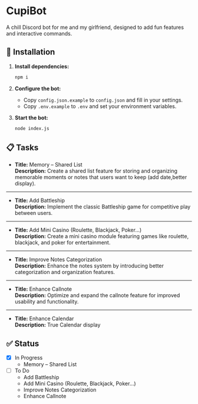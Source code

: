 # CupiBot
A chill Discord bot for me and my girlfriend, designed to add fun features and interactive commands.

## 🚀 Installation

1. **Install dependencies:**
    ```bash
    npm i
    ```

2. **Configure the bot:**
    - Copy `config.json.example` to `config.json` and fill in your settings.
    - Copy `.env.example` to `.env` and set your environment variables.

3. **Start the bot:**
    ```bash
    node index.js
    ```

## 📋 Tasks
- **Title:** Memory – Shared List  
    **Description:** Create a shared list feature for storing and organizing memorable moments or notes that users want to keep (add date,better display).

---

- **Title:** Add Battleship  
    **Description:** Implement the classic Battleship game for competitive play between users.

---

- **Title:** Add Mini Casino (Roulette, Blackjack, Poker…)  
    **Description:** Create a mini casino module featuring games like roulette, blackjack, and poker for entertainment.

---

- **Title:** Improve Notes Categorization  
    **Description:** Enhance the notes system by introducing better categorization and organization features.

---

- **Title:** Enhance Callnote  
    **Description:** Optimize and expand the callnote feature for improved usability and functionality.

---

- **Title:** Enhance Calendar  
    **Description:** True Calendar display

## ✅ Status
- [x] In Progress
    - Memory – Shared List  
- [ ] To Do
    - Add Battleship
    - Add Mini Casino (Roulette, Blackjack, Poker…)
    - Improve Notes Categorization
    - Enhance Callnote
